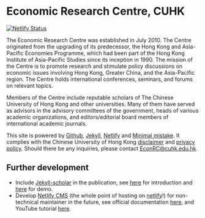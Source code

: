 # Economic Research Centre, CUHK

[![Netlify Status](https://api.netlify.com/api/v1/badges/3c73193c-7639-439e-bdcd-2530b889317f/deploy-status)](https://app.netlify.com/sites/cuhk-erc/deploys)

The Economic Research Centre was established in July 2010. The Centre originated from the upgrading of its predecessor, the Hong Kong and Asia-Pacific Economies Programme, which had been part of the Hong Kong Institute of Asia-Pacific Studies since its inception in 1990. The mission of the Centre is to promote research and stimulate policy discussions on economic issues involving Hong Kong, Greater China, and the Asia-Pacific region. The Centre holds international conferences, seminars, and forums on relevant topics.

Members of the Centre include reputable scholars of The Chinese University of Hong Kong and other universities. Many of them have served as advisors in the advisory committees of the government, heads of various academic organizations, and editors/editorial board members of international academic journals.

This site is powered by [Github](https://github.com/), [Jekyll](https://jekyllrb.com/), [Netlify](https://www.netlify.com/) and [Minimal mistake](https://mmistakes.github.io/minimal-mistakes/). It complies with the Chinese University of Hong Kong [disclaimer](http://www.cuhk.edu.hk/english/privacy.html) and [privacy policy](http://www.cuhk.edu.hk/english/disclaimer.html). Should there be any inquiries, please contact [EconRC@cuhk.edu.hk](mailto:EconRC@cuhk.edu.hk).

## Further development

- Include [Jekyll-scholar](https://github.com/inukshuk/jekyll-scholar) in the publication, see [here](https://www.amirasiaee.com/dailyreport/jekyll-scholar/) for introduction and [here](https://www.amirasiaee.com/publicationbyyear/) for demo.
- Develop [Netlify CMS](https://www.netlifycms.org/) (the whole point of hosting on [netlify](https://www.netlify.com/)!) for non-technical maintainer in the future, see official documentation [here](https://www.netlifycms.org/docs/jekyll/#header), and YouTube tutorial [here](https://www.youtube.com/watch?v=Qb8rxouArIg&list=PLWjCJDeWfDdcU8zbZZrr6L1zpf_2Eqt_w).
